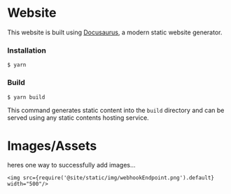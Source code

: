 # Website

This website is built using [Docusaurus](https://docusaurus.io/), a modern static website generator.

### Installation

```
$ yarn
```
### Build

```
$ yarn build
```

This command generates static content into the `build` directory and can be served using any static contents hosting service.

# Images/Assets
heres one way to successfully add images...

```
<img src={require('@site/static/img/webhookEndpoint.png').default}  width="500"/>
```  
